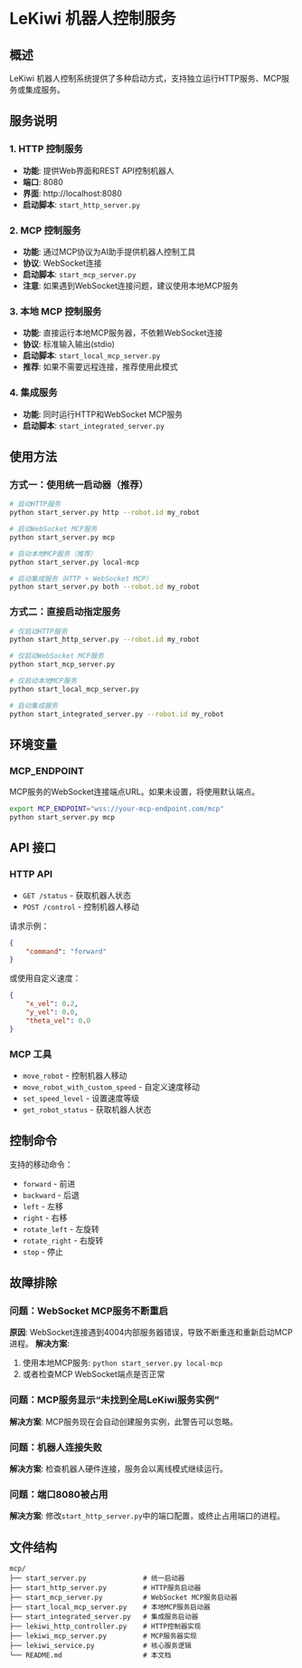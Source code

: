# LeKiwi 机器人控制服务

## 概述

LeKiwi 机器人控制系统提供了多种启动方式，支持独立运行HTTP服务、MCP服务或集成服务。

## 服务说明

### 1. HTTP 控制服务
- **功能**: 提供Web界面和REST API控制机器人
- **端口**: 8080
- **界面**: http://localhost:8080
- **启动脚本**: `start_http_server.py`

### 2. MCP 控制服务  
- **功能**: 通过MCP协议为AI助手提供机器人控制工具
- **协议**: WebSocket连接
- **启动脚本**: `start_mcp_server.py`
- **注意**: 如果遇到WebSocket连接问题，建议使用本地MCP服务

### 3. 本地 MCP 控制服务
- **功能**: 直接运行本地MCP服务器，不依赖WebSocket连接
- **协议**: 标准输入输出(stdio)
- **启动脚本**: `start_local_mcp_server.py`
- **推荐**: 如果不需要远程连接，推荐使用此模式

### 4. 集成服务
- **功能**: 同时运行HTTP和WebSocket MCP服务
- **启动脚本**: `start_integrated_server.py`

## 使用方法

### 方式一：使用统一启动器（推荐）

```bash
# 启动HTTP服务
python start_server.py http --robot.id my_robot

# 启动WebSocket MCP服务
python start_server.py mcp

# 启动本地MCP服务（推荐）
python start_server.py local-mcp

# 启动集成服务（HTTP + WebSocket MCP）
python start_server.py both --robot.id my_robot
```

### 方式二：直接启动指定服务

```bash
# 仅启动HTTP服务
python start_http_server.py --robot.id my_robot

# 仅启动WebSocket MCP服务
python start_mcp_server.py

# 仅启动本地MCP服务
python start_local_mcp_server.py

# 启动集成服务
python start_integrated_server.py --robot.id my_robot
```

## 环境变量

### MCP_ENDPOINT
MCP服务的WebSocket连接端点URL。如果未设置，将使用默认端点。

```bash
export MCP_ENDPOINT="wss://your-mcp-endpoint.com/mcp"
python start_server.py mcp
```

## API 接口

### HTTP API

- `GET /status` - 获取机器人状态
- `POST /control` - 控制机器人移动

请求示例：
```json
{
    "command": "forward"
}
```

或使用自定义速度：
```json
{
    "x_vel": 0.2,
    "y_vel": 0.0, 
    "theta_vel": 0.0
}
```

### MCP 工具

- `move_robot` - 控制机器人移动
- `move_robot_with_custom_speed` - 自定义速度移动
- `set_speed_level` - 设置速度等级
- `get_robot_status` - 获取机器人状态

## 控制命令

支持的移动命令：
- `forward` - 前进
- `backward` - 后退  
- `left` - 左移
- `right` - 右移
- `rotate_left` - 左旋转
- `rotate_right` - 右旋转
- `stop` - 停止

## 故障排除

### 问题：WebSocket MCP服务不断重启
**原因**: WebSocket连接遇到4004内部服务器错误，导致不断重连和重新启动MCP进程。
**解决方案**: 
1. 使用本地MCP服务: `python start_server.py local-mcp`
2. 或者检查MCP WebSocket端点是否正常

### 问题：MCP服务显示“未找到全局LeKiwi服务实例”
**解决方案**: MCP服务现在会自动创建服务实例，此警告可以忽略。

### 问题：机器人连接失败
**解决方案**: 检查机器人硬件连接，服务会以离线模式继续运行。

### 问题：端口8080被占用
**解决方案**: 修改`start_http_server.py`中的端口配置，或终止占用端口的进程。

## 文件结构

```
mcp/
├── start_server.py              # 统一启动器
├── start_http_server.py         # HTTP服务启动器
├── start_mcp_server.py          # WebSocket MCP服务启动器
├── start_local_mcp_server.py    # 本地MCP服务启动器  
├── start_integrated_server.py   # 集成服务启动器
├── lekiwi_http_controller.py    # HTTP控制器实现
├── lekiwi_mcp_server.py         # MCP服务器实现
├── lekiwi_service.py            # 核心服务逻辑
└── README.md                    # 本文档
```
